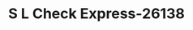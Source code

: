 ---
f_zip-code: 38330
f_state-code: TN
title: S L Check Express-26138
f_phone: 731-692-4008
f_city-only: Dyer
f_address: 324 N Main Street Dyer
f_location-unique-id: '26138'
slug: s-l-check-express-26138
updated-on: '2024-05-30T13:46:58.046Z'
created-on: '2024-05-30T13:36:59.803Z'
published-on: '2024-05-30T13:54:32.469Z'
f_city-state: cms/city/dyer-tn.md
f_company: cms/company/s-l-check-express.md
f_state: cms/state/tennessee.md
layout: '[payday-loan].html'
tags: payday-loan
---
